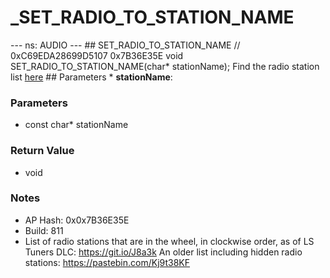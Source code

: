 # _SET_RADIO_TO_STATION_NAME

--- ns: AUDIO --- ## SET_RADIO_TO_STATION_NAME  // 0xC69EDA28699D5107 0x7B36E35E void SET_RADIO_TO_STATION_NAME(char* stationName);  Find the radio station list [here](https://gist.github.com/4mmonium/b47d6512a2d992cbf4eea15d9038b581)  ## Parameters * **stationName**:

### Parameters
* const char* stationName

### Return Value
* void

### Notes
* AP Hash: 0x0x7B36E35E
* Build: 811
* List of radio stations that are in the wheel, in clockwise order, as of LS Tuners DLC: https://git.io/J8a3k
An older list including hidden radio stations: https://pastebin.com/Kj9t38KF

